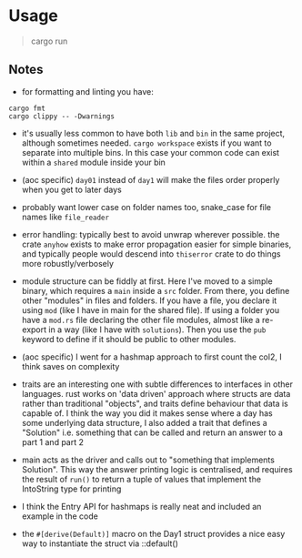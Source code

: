 # Usage

> cargo run <day number>

## Notes

- for formatting and linting you have:

```
cargo fmt
cargo clippy -- -Dwarnings
```

- it's usually less common to have both `lib` and `bin` in the same project, although sometimes needed. `cargo workspace` exists if you want to separate into multiple bins. In this case your common code can exist within a `shared` module inside your bin

- (aoc specific) `day01` instead of `day1` will make the files order properly when you get to later days

- probably want lower case on folder names too, snake_case for file names like `file_reader`

- error handling: typically best to avoid unwrap wherever possible. the crate `anyhow` exists to make error propagation easier for simple binaries, and typically people would descend into `thiserror` crate to do things more robustly/verbosely

- module structure can be fiddly at first. Here I've moved to a simple binary, which requires a `main` inside a `src` folder. From there, you define other "modules" in files and folders. If you have a file, you declare it using `mod` (like I have in main for the shared file). If using a folder you have a `mod.rs` file declaring the other file modules, almost like a re-export in a way (like I have with `solutions`). Then you use the `pub` keyword to define if it should be public to other modules.

- (aoc specific) I went for a hashmap approach to first count the col2, I think saves on complexity

- traits are an interesting one with subtle differences to interfaces in other languages. rust works on 'data driven' approach where structs are data rather than traditional "objects", and traits define behaviour that data is capable of. I think the way you did it makes sense where a day has some underlying data structure, I also added a trait that defines a "Solution" i.e. something that can be called and return an answer to a part 1 and part 2 

- main acts as the driver and calls out to "something that implements Solution". This way the answer printing logic is centralised, and requires the result of `run()` to return a tuple of values that implement the IntoString type for printing

- I think the Entry API for hashmaps is really neat and included an example in the code

- the `#[derive(Default)]` macro on the Day1 struct provides a nice easy way to instantiate the struct via ::default()
